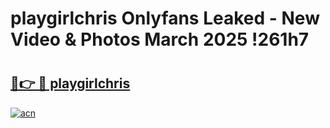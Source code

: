 # playgirlchris Onlyfans Leaked - New Video & Photos March 2025 !261h7

# <h2><a href="https://6w6dc3.iuczelnia.edu.pl?title=playgirlchris&ref=261h7">🔗👉 🔴 playgirlchris</a></h2>

[![acn](https://github.com/user-attachments/assets/0f9c940e-d8b0-45ae-aac7-cd30a18b3e1c)](https://6w6dc3.iuczelnia.edu.pl?title=playgirlchris&ref=261h7)

